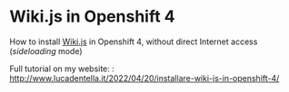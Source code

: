 # Wiki.js in Openshift 4
How to install [Wiki.js](https://js.wiki/) in Openshift 4, without direct Internet access (*sideloading* mode)

Full tutorial on my website: : http://www.lucadentella.it/2022/04/20/installare-wiki-js-in-openshift-4/
